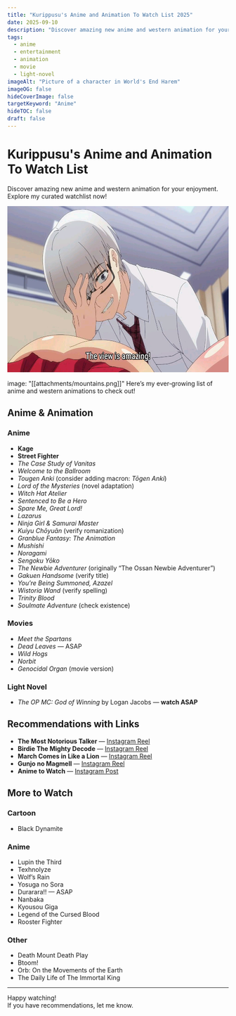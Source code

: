 ```yaml
---
title: "Kurippusu's Anime and Animation To Watch List 2025"
date: 2025-09-10
description: "Discover amazing new anime and western animation for your enjoyment. Explore my curated watchlist now!"
tags:
  - anime
  - entertainment
  - animation
  - movie
  - light-novel
imageAlt: "Picture of a character in World's End Harem"
imageOG: false
hideCoverImage: false
targetKeyword: "Anime"
hideTOC: false
draft: false
---
```


# Kurippusu's Anime and Animation To Watch List

Discover amazing new anime and western animation for your enjoyment. Explore my curated watchlist now!

![A character from World's End Harem looking excited](/public/posts/attachments/World's_End_Harem.jpg)

image: "[[attachments/mountains.png]]"
Here’s my ever‑growing list of anime and western animations to check out!

## Anime & Animation

### Anime
- **Kage**
- **Street Fighter**
- *The Case Study of Vanitas*
- *Welcome to the Ballroom*
- *Tougen Anki* (consider adding macron: *Tōgen Anki*)
- *Lord of the Mysteries* (novel adaptation)
- *Witch Hat Atelier*
- *Sentenced to Be a Hero*
- *Spare Me, Great Lord!*
- *Lazarus*
- *Ninja Girl & Samurai Master*
- *Kuiyu Chōyuān* (verify romanization)
- *Granblue Fantasy: The Animation*
- *Mushishi*
- *Noragami*
- *Sengoku Yōko*
- *The Newbie Adventurer* (originally “The Ossan Newbie Adventurer”)
- *Gakuen Handsome* (verify title)
- *You’re Being Summoned, Azazel*
- *Wistoria Wand* (verify spelling)
- *Trinity Blood*
- *Soulmate Adventure* (check existence)

### Movies
- *Meet the Spartans*
- *Dead Leaves* — ASAP
- *Wild Hogs*
- *Norbit*
- *Genocidal Organ* (movie version)

### Light Novel
- *The OP MC: God of Winning* by Logan Jacobs — **watch ASAP**

## Recommendations with Links
- **The Most Notorious Talker** — [Instagram Reel](https://www.instagram.com/reel/C9vSKYbR3Uz/)
- **Birdie The Mighty Decode** — [Instagram Reel](https://www.instagram.com/reel/C_f_PAVR_kU/)
- **March Comes in Like a Lion** — [Instagram Reel](https://www.instagram.com/reel/C-hggE0x0Uy/)
- **Gunjo no Magmell** — [Instagram Reel](https://www.instagram.com/reel/DDuoxb9S5tu/)
- **Anime to Watch** — [Instagram Post](https://www.instagram.com/p/DK7TyICJ3v9/)

## More to Watch

### Cartoon
- Black Dynamite

### Anime
- Lupin the Third
- Texhnolyze
- Wolf’s Rain
- Yosuga no Sora
- Durarara!! — ASAP
- Nanbaka
- Kyousou Giga
- Legend of the Cursed Blood
- Rooster Fighter

### Other
- Death Mount Death Play
- Btoom!
- Orb: On the Movements of the Earth
- The Daily Life of The Immortal King

---

Happy watching!  
If you have recommendations, let me know.
